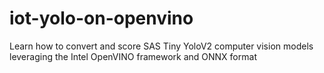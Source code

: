 # iot-yolo-on-openvino
Learn how to convert and score SAS Tiny YoloV2 computer vision models leveraging the Intel OpenVINO framework and ONNX format
